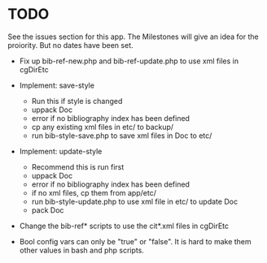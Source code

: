 # TODO

See the issues section for this app. The Milestones will give an idea
for the proiority. But no dates have been set.

- Fix up bib-ref-new.php and bib-ref-update.php to use xml files in
  cgDirEtc

- Implement: save-style
  - Run this if style is changed
  - uppack Doc
  - error if no bibliography index has been defined
  - cp any existing xml files in etc/ to backup/
  - run bib-style-save.php to save xml files in Doc to etc/

- Implement: update-style
  - Recommend this is run first
  - uppack Doc
  - error if no bibliography index has been defined
  - if no xml files, cp them from app/etc/
  - run bib-style-update.php to use xml file in etc/ to update Doc
  - pack Doc

- Change the bib-ref* scripts to use the cit*.xml files in cgDirEtc

- Bool config vars can only be "true" or "false". It is hard to make
  them other values in bash and php scripts.